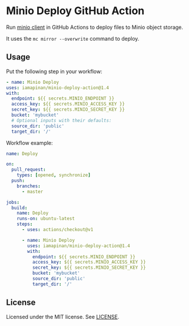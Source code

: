 # Minio Deploy GitHub Action

Run [minio client][] in GitHub Actions to deploy files to Minio object storage.

It uses the `mc mirror --overwrite` command to deploy.

## Usage

Put the following step in your workflow:

```yml
- name: Minio Deploy
uses: iamapinan/minio-deploy-action@1.4
with:
  endpoint: ${{ secrets.MINIO_ENDPOINT }}
  access_key: ${{ secrets.MINIO_ACCESS_KEY }}
  secret_key: ${{ secrets.MINIO_SECRET_KEY }}
  bucket: 'mybucket'
  # Optional inputs with their defaults:
  source_dir: 'public'
  target_dir: '/'
```

Workflow example:

```yml
name: Deploy

on:
  pull_request:
    types: [opened, synchronize]
  push:
    branches:
      - master

jobs:
  build:
    name: Deploy
    runs-on: ubuntu-latest
    steps:
      - uses: actions/checkout@v1

      - name: Minio Deploy
        uses: iamapinan/minio-deploy-action@1.4
        with:
          endpoint: ${{ secrets.MINIO_ENDPOINT }}
          access_key: ${{ secrets.MINIO_ACCESS_KEY }}
          secret_key: ${{ secrets.MINIO_SECRET_KEY }}
          bucket: 'mybucket'
          source_dir: 'public'
          target_dir: '/'
```

## License

Licensed under the MIT license. See [LICENSE](LICENSE).

[minio client]: https://docs.min.io/docs/minio-client-quickstart-guide
